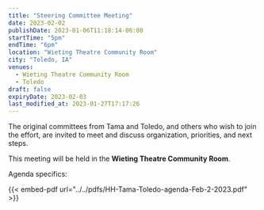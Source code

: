```yaml
---
title: "Steering Committee Meeting"
date: 2023-02-02
publishDate: 2023-01-06T11:18:14-06:00
startTime: "5pm"
endTime: "6pm"
location: "Wieting Theatre Community Room"
city: "Toledo, IA"
venues:
  - Wieting Theatre Community Room
  - Toledo
draft: false
expiryDate: 2023-02-03
last_modified_at: 2023-01-27T17:17:26
--- 
```


The original committees from Tama and Toledo, and others who wish to join the effort, are invited to meet and discuss organization, priorities, and next steps.

This meeting will be held in the **Wieting Theatre Community Room**.

Agenda specifics:
  
{{< embed-pdf url="../../pdfs/HH-Tama-Toledo-agenda-Feb-2-2023.pdf" >}}

